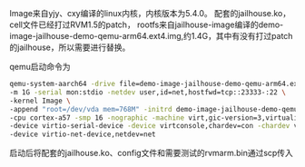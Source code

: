 Image来自yjy、cxy编译的linux内核，内核版本为5.4.0。
配套的jailhouse.ko，cell文件已经打过RVM1.5的patch，
rootfs来自jailhouse-image编译的demo-image-jailhouse-demo-qemu-arm64.ext4.img,约1.4G，其中有没有打过patch的jailhouse，所以需要进行替换。

qemu启动命令为

```sh
qemu-system-aarch64 -drive file=demo-image-jailhouse-demo-qemu-arm64.ext4.img,discard=unmap,if=none,id=disk,format=raw \
-m 1G -serial mon:stdio -netdev user,id=net,hostfwd=tcp::23333-:22 \
-kernel Image \
-append "root=/dev/vda mem=768M" -initrd demo-image-jailhouse-demo-qemu-arm64-initrd.img \
-cpu cortex-a57 -smp 16 -nographic -machine virt,gic-version=3,virtualization=on \
-device virtio-serial-device -device virtconsole,chardev=con -chardev vc,id=con -device virtio-blk-device,drive=disk \
-device virtio-net-device,netdev=net
```

启动后将配套的jailhouse.ko、config文件和需要测试的rvmarm.bin通过scp传入
